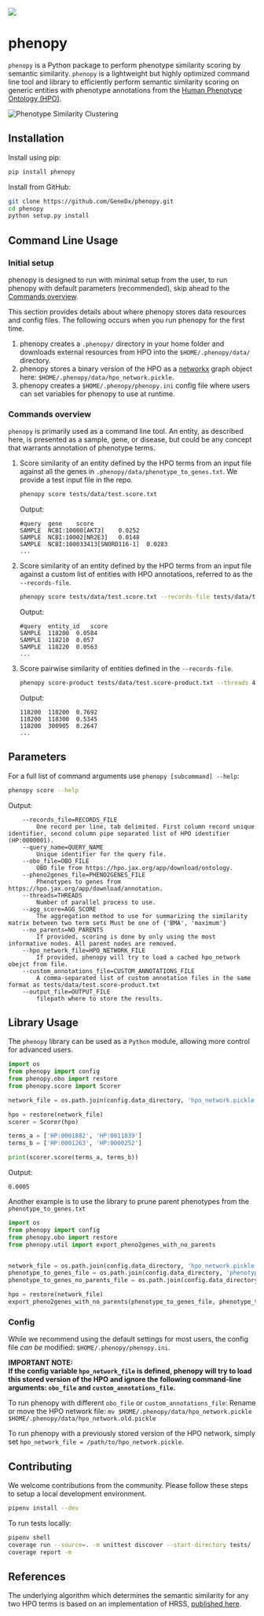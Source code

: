 [![](https://img.shields.io/badge/python-3.6+-blue.svg)](https://www.python.org/downloads/release/python-360/)

# phenopy
`phenopy` is a Python package to perform phenotype similarity scoring by semantic similarity. `phenopy` is a 
lightweight but highly optimized command line tool and library to efficiently perform semantic similarity scoring on 
generic entities with phenotype annotations from the [Human Phenotype Ontology (HPO)](https://hpo.jax.org/app/).

![Phenotype Similarity Clustering](https://raw.githubusercontent.com/GeneDx/phenopy/master/notebooks/output/cluster_three_diseases.png)

## Installation
Install using pip:
```bash
pip install phenopy
```

Install from GitHub:
```bash
git clone https://github.com/GeneDx/phenopy.git
cd phenopy
python setup.py install
```

## Command Line Usage
### Initial setup
phenopy is designed to run with minimal setup from the user, to run phenopy with default parameters (recommended), skip ahead 
to the [Commands overview](#Commands-overview).  

This section provides details about where phenopy stores data resources and config files. The following occurs when
you run phenopy for the first time.
 1. phenopy creates a `.phenopy/` directory in your home folder and downloads external resources from HPO into the
  `$HOME/.phenopy/data/` directory.
 2. phenopy stores a binary version of the HPO as a [networkx](https://networkx.github.io/documentation/stable/reference/classes/multidigraph.html) 
 graph object here: `$HOME/.phenopy/data/hpo_network.pickle`.
 3. phenopy creates a `$HOME/.phenopy/phenopy.ini` config file where users can set variables for phenopy to use
 at runtime.

### Commands overview
`phenopy` is primarily used as a command line tool. An entity, as described here, is presented as a sample, gene, or 
disease, but could be any concept that warrants annotation of phenotype terms. 

1. Score similarity of an entity defined by the HPO terms from an input file against all the genes in 
`.phenopy/data/phenotype_to_genes.txt`. We provide a test input file in the repo.
    ```bash
    phenopy score tests/data/test.score.txt
    ```
    Output:
    ```
    #query	gene	score
    SAMPLE	NCBI:10000[AKT3]	0.0252
    SAMPLE	NCBI:10002[NR2E3]	0.0148
    SAMPLE	NCBI:100033413[SNORD116-1]	0.0283
    ...
    ```

2. Score similarity of an entity defined by the HPO terms from an input file against a custom list of entities with HPO annotations, referred to as the `--records-file`.
    ```bash
    phenopy score tests/data/test.score.txt --records-file tests/data/test.score-product.txt
    ```
    Output:
    ```
    #query	entity_id	score
    SAMPLE	118200	0.0584
    SAMPLE	118210	0.057
    SAMPLE	118220	0.0563
    ...
    ```

3. Score pairwise similarity of entities defined in the `--records-file`.
    ```bash
    phenopy score-product tests/data/test.score-product.txt --threads 4
    ```
    Output:
    ```
    118200	118200	0.7692
    118200	118300	0.5345
    118200	300905	0.2647
    ...
    ```

## Parameters
For a full list of command arguments use `phenopy [subcommand] --help`:
```bash
phenopy score --help
```
Output:
```
    --records_file=RECORDS_FILE
        One record per line, tab delimited. First column record unique identifier, second column pipe separated list of HPO identifier (HP:0000001).
    --query_name=QUERY_NAME
        Unique identifier for the query file.
    --obo_file=OBO_FILE
        OBO file from https://hpo.jax.org/app/download/ontology.
    --pheno2genes_file=PHENO2GENES_FILE
        Phenotypes to genes from https://hpo.jax.org/app/download/annotation.
    --threads=THREADS
        Number of parallel process to use.
    --agg_score=AGG_SCORE
        The aggregation method to use for summarizing the similarity matrix between two term sets Must be one of {'BMA', 'maximum'}
    --no_parents=NO_PARENTS
        If provided, scoring is done by only using the most informative nodes. All parent nodes are removed.
    --hpo_network_file=HPO_NETWORK_FILE
        If provided, phenopy will try to load a cached hpo_network obejct from file.
    --custom_annotations_file=CUSTOM_ANNOTATIONS_FILE
        A comma-separated list of custom annotation files in the same format as tests/data/test.score-product.txt
    --output_file=OUTPUT_FILE
        filepath where to store the results.  
```
## Library Usage
The `phenopy` library can be used as a `Python` module, allowing more control for advanced users.   

```python
import os
from phenopy import config
from phenopy.obo import restore
from phenopy.score import Scorer

network_file = os.path.join(config.data_directory, 'hpo_network.pickle')

hpo = restore(network_file)
scorer = Scorer(hpo)

terms_a = ['HP:0001882', 'HP:0011839']
terms_b = ['HP:0001263', 'HP:0000252']

print(scorer.score(terms_a, terms_b))
```
Output:
```
0.0005
```

Another example is to use the library to prune parent phenotypes from the `phenotype_to_genes.txt`
```python
import os
from phenopy import config
from phenopy.obo import restore
from phenopy.util import export_pheno2genes_with_no_parents


network_file = os.path.join(config.data_directory, 'hpo_network.pickle')
phenotype_to_genes_file = os.path.join(config.data_directory, 'phenotype_to_genes.txt')
phenotype_to_genes_no_parents_file = os.path.join(config.data_directory, 'phenotype_to_genes_no_parents.txt')

hpo = restore(network_file)
export_pheno2genes_with_no_parents(phenotype_to_genes_file, phenotype_to_genes_no_parents_file, hpo)
```

### Config
While we recommend using the default settings for most users, the config file *can be* modified: `$HOME/.phenopy/phenopy.ini`.

**IMPORTANT NOTE:  
If the config variable `hpo_network_file` is defined, phenopy will try to load this stored version of the HPO and ignore 
the following command-line arguments: `obo_file` and `custom_annotations_file`.**

To run phenopy with different `obo_file` or `custom_annotations_file`: 
Rename or move the HPO network file: `mv $HOME/.phenopy/data/hpo_network.pickle $HOME/.phenopy/data/hpo_network.old.pickle`

To run phenopy with a previously stored version of the HPO network, simply set 
`hpo_network_file = /path/to/hpo_network.pickle`.  

## Contributing
We welcome contributions from the community. Please follow these steps to setup a local development environment.  
```bash
pipenv install --dev
```

To run tests locally:
```bash
pipenv shell
coverage run --source=. -m unittest discover --start-directory tests/
coverage report -m
```  

## References
The underlying algorithm which determines the semantic similarity for any two HPO terms is based on an implementation of HRSS, [published here](https://www.ncbi.nlm.nih.gov/pubmed/23741529).
